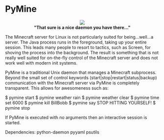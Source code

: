 PyMine
======

<div align="center"><a href="https://github.com/christopher-henderson/PyMine"><img src="https://cloud.githubusercontent.com/assets/8518514/4023774/0eca78ec-2ba6-11e4-8844-81199da62058.jpeg"/></a></div>
<div align="center"><strong>"That sure is a nice daemon you have there..."</strong></div>

<p>The Minecraft server for Linux is not particularly suited for being...well...a server. The Java process runs in the foreground, taking up your entire session. This leads many people to resort to tactics, such as Screen, for shoving the process into the background. The result is something that is not really well suited for on-the-fly control of the Minecraft server and does not work well with modern init systems.</p>

PyMine is a traditional Unix daemon that manages a Minecraft subprocess. Beyond the small set of control keywords (start|stop|restart|status|backup) communication with the Minecraft server via PyMine is completely transparent. This allows for awesomeness such as:

$ pymine start
$ pymine weather rain
$ pymine weather clear
$ pymine time set 6000
$ pymine kill BillBobb
$ pymine say STOP HITTING YOURSELF!
$ pymine stop

If PyMine is executed with no arguments then an interactive session is started.

Dependencies:
python-daemon
pyyaml
psutils
